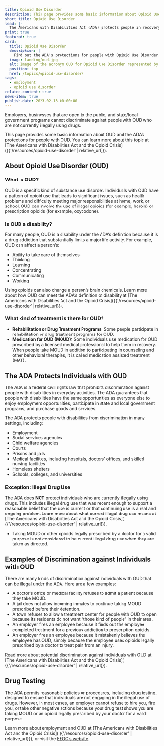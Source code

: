 ```yaml
---
title: Opioid Use Disorder
description: This page provides some basic information about Opioid Use Disorder (OUD) and the ADA’s protections for people with OUD.
short_title: Opioid Use Disorder
lead: |-
  The Americans with Disabilities Act (ADA) protects people in recovery from opioid use disorder (OUD) who are not engaging in illegal drug use, including those who are taking medication prescribed by their doctor to treat their OUD.
print: true
featured: true
card:
  title: Opioid Use Disorder
  description: |-
    Find out the ADA's protections for people with Opioid Use Disorder.
  image: landing/oud.jpg
  alt: Image of the acronym OUD for Opioid Use Disorder represented by wooden letter tiles
  position: top
  href: /topics/opioid-use-disorder/
tags:
  - employment
  - opioid use disorder
related-content: true
news-item: true
publish-date: 2023-02-13 00:00:00
---
```

Employers, businesses that are open to the public, and state/local
government programs cannot discriminate against people with OUD
who are not currently illegally using drugs.

This page provides some basic information about OUD and the ADA’s
protections for people with OUD. You can learn more about this topic
at [The Americans with Disabilities Act and the Opioid Crisis]({{'/resources/opioid-use-disorder'| relative_url}}).

## About Opioid Use Disorder (OUD)

### What is OUD?

OUD is a specific kind of substance use disorder. Individuals with OUD have a pattern of opioid
use that leads to significant issues, such as health problems and difficulty meeting major responsibilities at home, work, or school. OUD can involve the use of illegal opioids (for example, heroin) or prescription opioids (for example, oxycodone).

### Is OUD a disability?

For many people, OUD is a disability under the ADA’s definition because it is a drug addiction
that substantially limits a major life activity. For example, OUD can affect a person’s:
- Ability to take care of themselves
- Thinking
- Learning
- Concentrating
- Communicating
- Working

Using opioids can also change a person’s brain chemicals. Learn more about how OUD can
meet the ADA’s definition of disability at [The Americans with Disabilities Act and the Opioid Crisis]({{'/resources/opioid-use-disorder'| relative_url}}).

### What kind of treatment is there for OUD?
- **Rehabilitation or Drug Treatment Programs:** Some people participate in rehabilitation
or drug treatment programs for OUD.
- **Medication for OUD (MOUD):** Some individuals use medication for OUD prescribed by a
licensed medical professional to help them in recovery. When people take MOUD in
addition to participating in counseling and other behavioral therapies, it is called
medication assisted treatment (MAT).

## The ADA Protects Individuals with OUD

The ADA is a federal civil rights law that prohibits discrimination against people with disabilities
in everyday activities. The ADA guarantees that people with disabilities have the same
opportunities as everyone else to enjoy employment opportunities, participate in state and
local government programs, and purchase goods and services.

The ADA protects people with disabilities from discrimination in many settings, including:
- Employment
- Social services agencies
- Child welfare agencies
- Courts
- Prisons and jails
- Medical facilities, including hospitals, doctors’ offices, and skilled nursing facilities
- Homeless shelters
- Schools, colleges, and universities

### Exception: Illegal Drug Use

The ADA does **NOT** protect individuals who are currently illegally using drugs. This includes
illegal drug use that was recent enough to support a reasonable belief that the use is current or
that continuing use is a real and ongoing problem. Learn more about what current illegal drug
use means at [The Americans with Disabilities Act and the Opioid Crisis]( {{'/resources/opioid-use-disorder' | relative_url}}).
- Taking MOUD or other opioids legally prescribed by a doctor for a valid purpose is not
considered to be current illegal drug use when they are taken as directed.

## Examples of Discrimination against Individuals with OUD

There are many kinds of discrimination against individuals with OUD that can be illegal under
the ADA. Here are a few examples:
- A doctor’s office or medical facility refuses to admit a patient because they take MOUD.
- A jail does not allow incoming inmates to continue taking MOUD prescribed before their
detention.
- A town refuses to allow a treatment center for people with OUD to open because its
residents do not want “those kind of people” in their area.
- An employer fires an employee because it finds out the employee completed treatment
for a previous addiction to prescription opioids.
- An employer fires an employee because it mistakenly believes the employee has OUD,
simply because the employee uses opioids legally prescribed by a doctor to treat pain
from an injury.

Read more about potential discrimination against individuals with OUD at [The Americans with Disabilities Act and the Opioid Crisis]( {{'/resources/opioid-use-disorder' | relative_url}}).

## Drug Testing

The ADA permits reasonable policies or procedures, including drug testing, designed to ensure
that individuals are not engaging in the illegal use of drugs. However, in most cases, an
employer cannot refuse to hire you, fire you, or take other negative actions because your drug
test shows you are taking MOUD or an opioid legally prescribed by your doctor for a valid
purpose.

Learn more about employment and OUD at [The Americans with Disabilities Act and the Opioid Crisis]( {{'/resources/opioid-use-disorder' | relative_url}}), or visit the [EEOC’s website](https://www.eeoc.gov).
